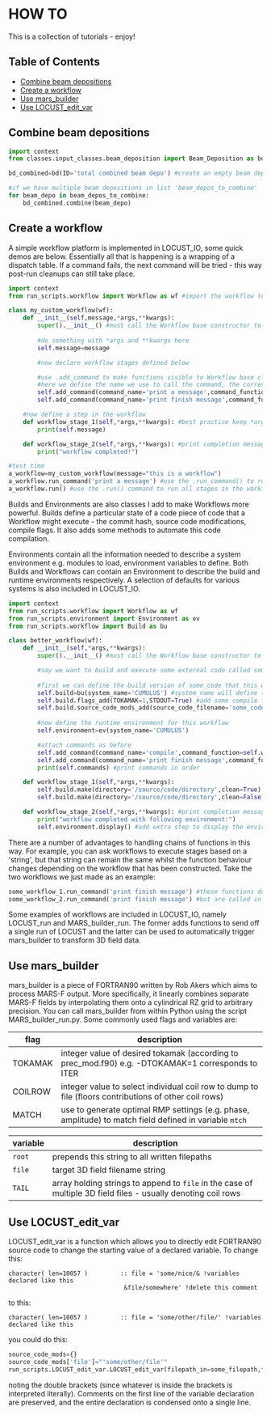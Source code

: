 # HOW TO

This is a collection of tutorials - enjoy!


Table of Contents
-----------------

* [Combine beam depositions](#Combine-input-particle-lists)
* [Create a workflow](#Create-a-workflow)
* [Use mars_builder](#Use-mars_builder)
* [Use LOCUST_edit_var](#Use-LOCUST_edit_var)


## Combine beam depositions

```python
import context
from classes.input_classes.beam_deposition import Beam_Deposition as bd 

bd_combined=bd(ID='total combined beam depo') #create an empty beam deposition

#if we have multiple beam depositions in list 'beam_depos_to_combine'
for beam_depo in beam_depos_to_combine: 
    bd_combined.combine(beam_depo)    
```


## Create a workflow

A simple workflow platform is implemented in LOCUST_IO, some quick demos are below. Essentially all that is happening is a wrapping of a dispatch table. If a command fails, the next command will be tried - this way post-run cleanups can still take place.

```python
import context
from run_scripts.workflow import Workflow as wf #import the workflow template

class my_custom_workflow(wf):
    def __init__(self,message,*args,**kwargs):
        super().__init__() #must call the Workflow base constructor to properly initialise a workflow
        
        #do something with *args and **kwargs here
        self.message=message 

        #now declare workflow stages defined below

        #use .add_command to make functions visible to Workflow base class
        #here we define the name we use to call the command, the corresponding function and the position in the overall workflow 
        self.add_command(command_name='print a message',command_function=self.workflow_stage_1,position=1) 
        self.add_command(command_name='print finish message',command_function=self.workflow_stage_2,position=2) 

    #now define a step in the workflow
    def workflow_stage_1(self,*args,**kwargs): #best practice keep *args,**kwargs in workflow stage definitions
        print(self.message)

    def workflow_stage_2(self,*args,**kwargs): #print completion message!
        print("workflow completed!")

#test time
a_workflow=my_custom_workflow(message="this is a workflow")
a_workflow.run_command('print a message') #use the .run_command() to run an individual stage of a command
a_workflow.run() #use the .run() command to run all stages in the workflow
```

Builds and Environments are also classes I add to make Workflows more powerful. Builds define a particular state of a code piece of code that a Workflow might execute - the commit hash, source code modifications, compile flags. It also adds some methods to automate this code compilation.

Environments contain all the information needed to describe a system environment e.g. modules to load, environment variables to define. Both Builds and Workflows can contain an Environment to describe the build and runtime environments respectively. A selection of defaults for various systems is also included in LOCUST_IO.


```python
import context
from run_scripts.workflow import Workflow as wf
from run_scripts.environment import Environment as ev
from run_scripts.workflow import Build as bu

class better_workflow(wf):
    def __init__(self,*args,**kwargs):
        super().__init__() #must call the Workflow base constructor to properly initialise a workflow

        #say we want to build and execute some external code called some_code in our workflow
        
        #first we can define the build version of some_code that this workflow wants to execute
        self.build=bu(system_name='CUMULUS') #system_name will define the build environment i.e. which system you are on and which modules to load etc, you can also define your own
        self.build.flags_add(TOKAMAK=1,STDOUT=True) #add some compile flags
        self.build.source_code_mods_add(source_code_filename='some_code.f90',some_variable_in_some_code=5,some_string_in_some_code="'a_string'") #if some_code is in the fortran language, we can modify the default declaration of variables
        
        #now define the runtime environment for this workflow
        self.environment=ev(system_name='CUMULUS') 

        #attach commands as before
        self.add_command(command_name='compile',command_function=self.workflow_stage_1,position=1) 
        self.add_command(command_name='print finish message',command_function=self.workflow_stage_2,position=2) 
        print(self.commands) #print commands in order

    def workflow_stage_1(self,*args,**kwargs):
        self.build.make(directory='/source/code/directory',clean=True) #execute make clean
        self.build.make(directory='/source/code/directory',clean=False) #modifies source code with edits and compiles code with flags we have defined

    def workflow_stage_2(self,*args,**kwargs): #print completion message!
        print("workflow completed with following environment:")
        self.environment.display() #add extra step to display the environment
```

There are a number of advantages to handling chains of functions in this way. For example, you can ask workflows to execute stages based on a 'string', but that string can remain the same whilst the function behaviour changes depending on the workflow that has been constructed. Take the two workflows we just made as an example:

```python
some_workflow_1.run_command('print finish message') #these functions do different things
some_workflow_2.run_command('print finish message') #but are called in the same way
```

Some examples of workflows are included in LOCUST_IO, namely LOCUST_run and MARS_builder_run. The former adds functions to send off a single run of LOCUST and the latter can be used to automatically trigger mars_builder to transform 3D field data.  

## Use mars_builder

mars_builder is a piece of FORTRAN90 written by Rob Akers which aims to process MARS-F output. More specifically, it linearly combines separate MARS-F fields by interpolating them onto a cylindrical RZ grid to arbitrary precision. You can call mars_builder from within Python using the script MARS_builder_run.py. Some commonly used flags and variables are:

| flag    | description                                                                                            |
|---------|--------------------------------------------------------------------------------------------------------|
| TOKAMAK | integer value of desired tokamak (according to prec_mod.f90) e.g. -DTOKAMAK=1 corresponds to ITER      |
| COILROW | integer value to select individual coil row to dump to file (floors contributions of other coil rows)  |
| MATCH   | use to generate optimal RMP settings (e.g. phase, amplitude) to match field defined in variable `mtch` |

| variable | description                                                                                                   |
|----------|---------------------------------------------------------------------------------------------------------------|
| `root`   | prepends this string to all written filepaths                                                                 |
| `file`   | target 3D field filename string                                                                               |
| `TAIL`   | array holding strings to append to `file` in the case of multiple 3D field files - usually denoting coil rows |

## Use LOCUST_edit_var

LOCUST_edit_var is a function which allows you to directly edit FORTRAN90 source code to change the starting value of a declared variable. To change this:

```
character( len=10057 )         :: file = 'some/nice/& !variables declared like this
                                &file/somewhere' !delete this comment
```

to this:

```
character( len=10057 )         :: file = 'some/other/file/' !variables declared like this
```

you could do this:


```python
source_code_mods={}
source_code_mods['file']="'some/other/file'" 
run_scripts.LOCUST_edit_var.LOCUST_edit_var(filepath_in=some_filepath,filepath_out=some_filepath,**source_code_mods)
```
noting the double brackets (since whatever is inside the brackets is interpreted literally). Comments on the first line of the variable declaration are preserved, and the entire declaration is condensed onto a single line.
